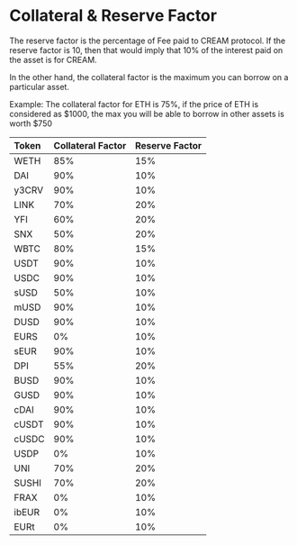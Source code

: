 # Collateral & Reserve Factor

The reserve factor is the percentage of Fee paid to CREAM protocol. If the reserve factor is 10, then that would imply that 10% of the interest paid on the asset is for CREAM.

In the other hand, the collateral factor is the maximum you can borrow on a particular asset.

Example: The collateral factor for ETH is 75%, if the price of ETH is considered as $1000, the max you will be able to borrow in other assets is worth $750

| Token | Collateral Factor | Reserve Factor |
| :--- | :--- | :--- |
| WETH | 85% | 15% |
| DAI | 90% | 10% |
| y3CRV | 90% | 10% |
| LINK | 70% | 20% |
| YFI | 60% | 20% |
| SNX | 50% | 20% |
| WBTC | 80% | 15% |
| USDT | 90% | 10% |
| USDC | 90% | 10% |
| sUSD | 50% | 10% |
| mUSD | 90% | 10% |
| DUSD | 90% | 10% |
| EURS | 0% | 10% |
| sEUR | 90% | 10% |
| DPI | 55% | 20% |
| BUSD | 90% | 10% |
| GUSD | 90% | 10% |
| cDAI | 90% | 10% |
| cUSDT | 90% | 10% |
| cUSDC | 90% | 10% |
| USDP | 0% | 10% |
| UNI | 70% | 20% |
| SUSHI | 70% | 20% |
| FRAX | 0% | 10% |
| ibEUR | 0% | 10% |
| EURt | 0% | 10% |




